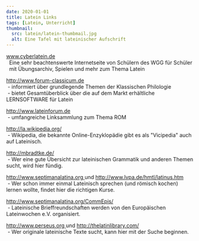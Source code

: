 ```yaml
---
date: 2020-01-01
title: Latein Links
tags: [Latein, Unterricht]
thumbnail:
  src: latein/latein-thumbmail.jpg
  alt: Eine Tafel mit lateinischer Aufschrift
---
```



<p>
    <a href="http://www.cyberlatein.de" title="Externer Link">www.cyberlatein.de <?= $pfeil ?></a><br />
    &nbsp;&nbsp;Eine sehr beachtenswerte Internetseite von Schülern des WGG für Schüler<br />
    &nbsp;&nbsp;mit Übungsarchiv, Spielen und mehr zum Thema Latein
  </p>
  <p>
    <a href="http://www.forum-classicum.de" title="Externer Link">http://www.forum-classicum.de <?= $pfeil ?></a><br />
    &nbsp;-&nbsp;informiert über grundlegende Themen der Klassischen Philologie<br />
    &nbsp;-&nbsp;bietet Gesamtüberblick über die auf dem Markt erhältliche LERNSOFTWARE für Latein
  </p>
  <p>
    <a href="http://www.lateinforum.de" title="Externer Link">http://www.lateinforum.de <?= $pfeil ?></a><br />
    &nbsp;-&nbsp;umfangreiche Linksammlung zum Thema ROM
  </p>
  <p>
    <a href="http://la.wikipedia.org/" title="Externer Link">http://la.wikipedia.org/ <?= $pfeil ?></a><br />
    &nbsp;-&nbsp;Wikipedia, die bekannte Online-Enzyklopädie gibt es als "Vicipedia" auch auf Lateinisch.
  </p>
  <p>
    <a href="http://mbradtke.de/" title="Externer Link">http://mbradtke.de/ <?= $pfeil ?></a><br />
    &nbsp;-&nbsp;Wer eine gute Übersicht zur lateinischen Grammatik und anderen Themen sucht, wird hier fündig.
  </p>
  <p>
    <a href="http://www.septimanalatina.org" title="Externer Link">http://www.septimanalatina.org <?= $pfeil ?></a> und 
    <a href="http://http://www.lvpa.de/html/latinus.htm">http://www.lvpa.de/hmtl/latinus.htm <?= $pfeil ?></a><br />
    &nbsp;-&nbsp;Wer schon immer einmal Lateinisch sprechen (und römisch kochen) lernen wollte, findet hier die richtigen Kurse.
  </p>
  <p>
    <a href="http://www.septimanalatina.org/CommEpis/" title="Externer Link">http://www.septimanalatina.org/CommEpis/ <?= $pfeil ?></a><br />
    &nbsp;-&nbsp;Lateinische Brieffreundschaften werden von den Europäischen Lateinwochen e.V. organisiert.
  </p>
  <p>
    <a href="http://www.perseus.org" title="Externer Link">http://www.perseus.org <?= $pfeil ?></a> und 
    <a href="http://thelatinlibrary.com/" title="Externer Link">http://thelatinlibrary.com/ <?= $pfeil ?></a><br />
    &nbsp;-&nbsp;Wer originale lateinische Texte sucht, kann hier mit der Suche beginnen.
  </p>